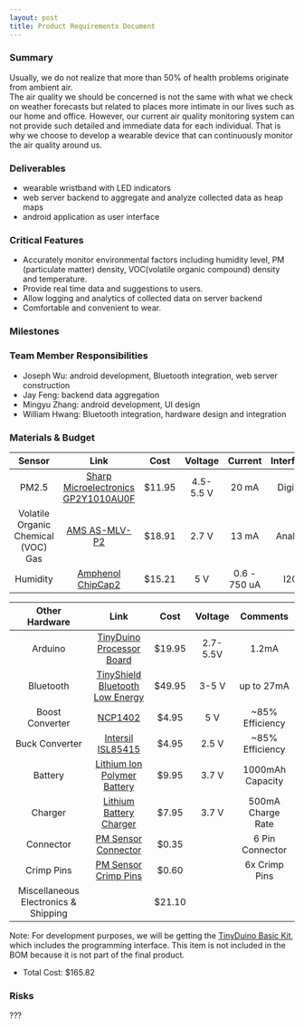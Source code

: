 ```yaml
---
layout: post
title: Product Requirements Document
---
```

### Summary
Usually, we do not realize that more than 50% of health problems originate from  ambient air.  
The air quality we should be concerned is not the same with what we check on weather forecasts 
but related to places more intimate in our lives such as our home and office. However, our current 
air quality monitoring system can not provide such detailed and immediate data for each individual. 
That is why we choose to develop a wearable device that can continuously monitor the air quality around us. 

### Deliverables
* wearable wristband with LED indicators  
* web server backend to aggregate and analyze collected data as heap maps
* android application as user interface 

### Critical Features
* Accurately monitor environmental factors including humidity level, 
PM (particulate matter) density, VOC(volatile organic compound) density and temperature. 
* Provide real time data and suggestions to users.
* Allow logging and analytics of collected data on server backend 
* Comfortable and convenient to wear.

### Milestones

### Team Member Responsibilities
* Joseph Wu: android development, Bluetooth integration, web server construction 
* Jay Feng: backend data aggregation
* Mingyu Zhang: android development, UI design
* William Hwang: Bluetooth integration, hardware design and integration

### Materials & Budget
| Sensor | Link | Cost | Voltage | Current | Interface |
| :---: | :---: | :---: | :---: | :---: | :---: |
| PM2.5 | [Sharp Microelectronics GP2Y1010AU0F](https://www.sparkfun.com/products/9689) | $11.95 | 4.5-5.5 V | 20 mA | Digital |
| Volatile Organic Chemical (VOC) Gas | [AMS AS-MLV-P2](http://www.digikey.com/product-detail/en/AS-MLV-P2/AS-MLV-P2-ND/5117220) | $18.91 | 2.7 V | 13 mA | Analog |
| Humidity | [Amphenol ChipCap2](http://www.digikey.com/product-search/EN?mpart=CC2D25S-SIP) | $15.21 | 5 V | 0.6 - 750 uA | I2C |

| Other Hardware | Link | Cost | Voltage | Comments |
| :---: | :---: | :---: | :---: | :---: |
| Arduino | [TinyDuino Processor Board](https://tiny-circuits.com/tinyduino-processor-board.html) | $19.95 | 2.7-5.5V | 1.2mA |
| Bluetooth | [TinyShield Bluetooth Low Energy](https://tiny-circuits.com/tiny-shield-bluetooth-low-energy-146.html) | $49.95 | 3-5 V | up to 27mA |
| Boost Converter | [NCP1402](https://www.pololu.com/product/798) | $4.95 | 5 V | ~85% Efficiency |
| Buck Converter | [Intersil ISL85415](https://www.pololu.com/product/2841) | $4.95 | 2.5 V | ~85% Efficiency |
| Battery | [Lithium Ion Polymer Battery](https://www.sparkfun.com/products/339) | $9.95 | 3.7 V | 1000mAh Capacity |
| Charger | [Lithium Battery Charger](https://www.sparkfun.com/products/10217) | $7.95 | 3.7 V | 500mA Charge Rate |
| Connector | [PM Sensor Connector](https://www.sparkfun.com/products/9690) | $0.35 | | 6 Pin Connector |
| Crimp Pins | [PM Sensor Crimp Pins](https://www.sparkfun.com/products/9728) | $0.60 | | 6x Crimp Pins |
| Miscellaneous Electronics & Shipping | | $21.10 | | |

Note: For development purposes, we will be getting the [TinyDuino Basic Kit](https://tiny-circuits.com/tiny-duino-basic-kit-158.html), which includes the programming interface.  This item is not included in the BOM because it is not part of the final product.
* Total Cost: $165.82

### Risks
??? 

